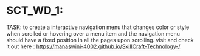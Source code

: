 # SCT_WD_1:
TASK: to create a interactive navigation menu that changes color or style when scrolled or hovering over a menu item and the navigation menu should have a fixed position in all the pages upon scrolling.
visit and check it out here : https://manaswini-4002.github.io/SkillCraft-Technology-/
